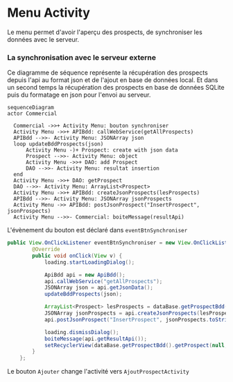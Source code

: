 # Menu Activity

Le menu permet d'avoir l'aperçu des prospects, de synchroniser les données avec le serveur.

### La synchronisation avec le serveur externe
Ce diagramme de séquence représente la récupération des prospects depuis l'api au format json et de l'ajout en base de données local.
Et dans un second temps la récupération des prospects en base de données SQLite puis du formatage en json pour l'envoi au serveur.

``` mermaid
sequenceDiagram
actor Commercial

  Commercial ->>+ Activity Menu: bouton synchroniser  
  Activity Menu ->>+ APIBdd: callWebService(getAllProspects)  
  APIBdd -->>- Activity Menu: JSONArray json
  loop updateBddProspects(json)
      Activity Menu -)+ Prospect: create with json data
      Prospect -->>- Activity Menu: object
      Activity Menu ->>+ DAO: add Prospect
      DAO -->>- Activity Menu: resultat insertion
  end
  Activity Menu ->>+ DAO: getProspect
  DAO -->>- Activity Menu: ArrayList<Prospect>
  Activity Menu ->>+ APIBdd: createJsonProspects(lesProspects)
  APIBdd -->>- Activity Menu: JSONArray jsonProspects
  Activity Menu ->> APIBdd: postJsonProspect("InsertProspect", jsonProspects)  
  Activity Menu -->>- Commercial: boiteMessage(resultApi)
```

L'évènement du bouton est déclaré dans `eventBtnSynchroniser`
```java
public View.OnClickListener eventBtnSynchroniser = new View.OnClickListener() {
        @Override
        public void onClick(View v) {
            loading.startLoadingDialog();

            ApiBdd api = new ApiBdd();
            api.callWebService("getAllProspects");
            JSONArray json = api.getJsonData();
            updateBddProspects(json);

            ArrayList<Prospect> lesProspects = dataBase.getProspectBdd().getProspect(null, null, null);//getAllProspects();
            JSONArray jsonProspects = api.createJsonProspects(lesProspects);
            api.postJsonProspect("InsertProspect", jsonProspects.toString());

            loading.dismissDialog();
            boiteMessage(api.getResultApi());
            setRecyclerView(dataBase.getProspectBdd().getProspect(null,null,null));
        }
    };
```

Le bouton `Ajouter` change l'activité vers `AjoutProspectActivity`